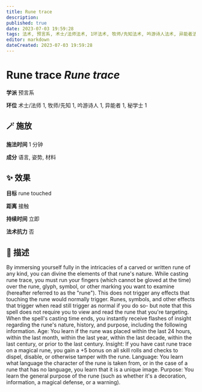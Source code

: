 ```yaml
---
title: Rune trace
description: 
published: true
date: 2023-07-03 19:59:28
tags: 法术, 预言系, 术士/法师法术, 1环法术, 牧师/先知法术, 吟游诗人法术, 异能者法术, 秘学士法术
editor: markdown
dateCreated: 2023-07-03 19:59:28
---
```


# **Rune trace** *Rune trace*

**学派** 预言系 

**环位** 术士/法师 1, 牧师/先知 1, 吟游诗人 1, 异能者 1, 秘学士 1

## 🪄 施放

**施法时间** 1 分钟

**成分** 语言, 姿势, 材料

## ✨ 效果 

**目标** rune touched 

**距离** 接触  

**持续时间** 立即 

**法术抗力** 否

## 📖 描述

By immersing yourself fully in the intricacies of a carved or written rune of any kind, you can divine the elements of that rune's nature. While casting rune trace, you must run your fingers (which cannot be gloved at the time) over the rune, glyph, symbol, or other marking you want to examine (hereafter referred to as the "rune"). This does not trigger any effects that touching the rune would normally trigger. Runes, symbols, and other effects that trigger when read still trigger as normal if you do so- but note that this spell does not require you to view and read the rune that you're targeting. When the spell's casting time ends, you instantly receive flashes of insight regarding the rune's nature, history, and purpose, including the following information. Age: You learn if the rune was placed within the last 24 hours, within the last month, within the last year, within the last decade, within the last century, or prior to the last century.  Insight: If you have cast rune trace on a magical rune, you gain a +5 bonus on all skill rolls and checks to dispel, disable, or otherwise tamper with the rune.  Language: You learn what language the character of the rune is taken from, or in the case of a rune that has no language, you learn that it is a unique image.  Purpose: You learn the general purpose of the rune (such as whether it's a decoration, information, a magical defense, or a warning).
    